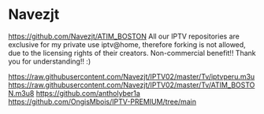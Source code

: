 # Navezjt
https://github.com/Navezjt/ATIM_BOSTON
All our IPTV repositories are exclusive for my private use iptv@home, therefore forking is not allowed, due to the licensing rights of their creators.
Non-commercial benefit!! Thank you for understanding!! :)

https://raw.githubusercontent.com/Navezjt/IPTV02/master/Tv/iptvperu.m3u
https://raw.githubusercontent.com/Navezjt/IPTV02/master/Tv/ATIM_BOSTON.m3u8
https://github.com/antholyber1a
https://github.com/OngisMbois/IPTV-PREMIUM/tree/main
